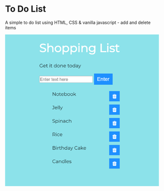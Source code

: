# To Do List

A simple to do list using HTML, CSS & vanilla javascript - add and delete items

![Screenshot](to-do-list.PNG)
